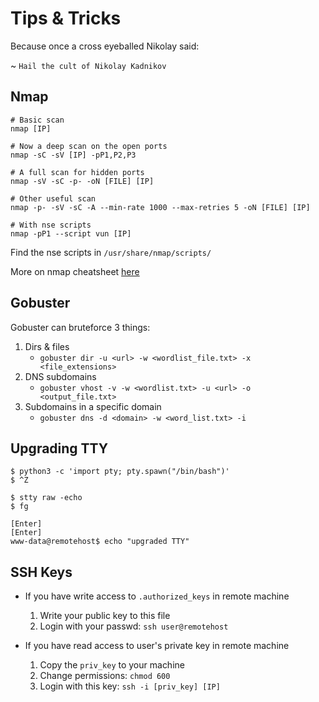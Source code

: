 # Tips & Tricks

Because once a cross eyeballed Nikolay said:

 ~ `Hail the cult of Nikolay Kadnikov`

## Nmap 

```
# Basic scan
nmap [IP]

# Now a deep scan on the open ports
nmap -sC -sV [IP] -pP1,P2,P3

# A full scan for hidden ports
nmap -sV -sC -p- -oN [FILE] [IP]

# Other useful scan
nmap -p- -sV -sC -A --min-rate 1000 --max-retries 5 -oN [FILE] [IP]

# With nse scripts
nmap -pP1 --script vun [IP]
```

Find the nse scripts in `/usr/share/nmap/scripts/`

More on nmap cheatsheet [here](https://www.tutorialspoint.com/nmap-cheat-sheet)

## Gobuster

Gobuster can bruteforce 3 things:

1. Dirs & files
    * `gobuster dir -u <url> -w <wordlist_file.txt> -x <file_extensions>`
2. DNS subdomains
    * `gobuster vhost -v -w <wordlist.txt> -u <url> -o <output_file.txt>`
3. Subdomains in a specific domain
    * `gobuster dns -d <domain> -w <word_list.txt> -i`

## Upgrading TTY

```
$ python3 -c 'import pty; pty.spawn("/bin/bash")'
$ ^Z

$ stty raw -echo
$ fg

[Enter]
[Enter]
www-data@remotehost$ echo "upgraded TTY"
```

## SSH Keys

* If you have write access to `.authorized_keys` in remote machine
    1. Write your public key to this file
    2. Login with your passwd: `ssh user@remotehost`

* If you have read access to user's private key in remote machine
    1. Copy the `priv_key` to your machine
    2. Change permissions: `chmod 600`
    3. Login with this key: `ssh -i [priv_key] [IP]`



